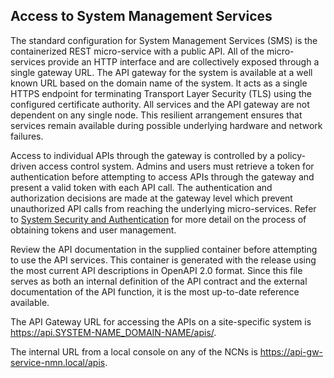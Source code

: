 ## Access to System Management Services

The standard configuration for System Management Services \(SMS\) is the containerized REST micro-service with a public API. All of the micro-services provide an HTTP interface and are collectively exposed through a single gateway URL. The API gateway for the system is available at a well known URL based on the domain name of the system. It acts as a single HTTPS endpoint for terminating Transport Layer Security \(TLS\) using the configured certificate authority. All services and the API gateway are not dependent on any single node. This resilient arrangement ensures that services remain available during possible underlying hardware and network failures.

Access to individual APIs through the gateway is controlled by a policy-driven access control system. Admins and users must retrieve a token for authentication before attempting to access APIs through the gateway and present a valid token with each API call. The authentication and authorization decisions are made at the gateway level which prevent unauthorized API calls from reaching the underlying micro-services. Refer to [System Security and Authentication](../security_and_authentication/System_Security_and_Authentication.md) for more detail on the process of obtaining tokens and user management.

Review the API documentation in the supplied container before attempting to use the API services. This container is generated with the release using the most current API descriptions in OpenAPI 2.0 format. Since this file serves as both an internal definition of the API contract and the external documentation of the API function, it is the most up-to-date reference available.

The API Gateway URL for accessing the APIs on a site-specific system is https://api.SYSTEM-NAME_DOMAIN-NAME/apis/.

The internal URL from a local console on any of the NCNs is https://api-gw-service-nmn.local/apis.

